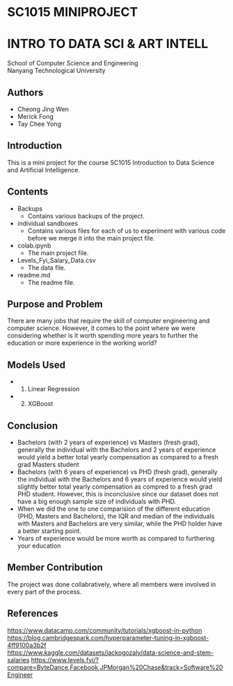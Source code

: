 # SC1015 MINIPROJECT
# INTRO TO DATA SCI & ART INTELL
School of Computer Science and Engineering  
Nanyang Technological University

## Authors
* Cheong Jing Wen
* Merick Fong
* Tay Chee Yong
## Introduction
This is a mini project for the course SC1015 Introduction to Data Science and Artificial Intelligence.
## Contents
* Backups
    * Contains various backups of the project.
* individual sandboxes
    * Contains various files for each of us to experiment with various code before we merge it into the main project file.
* colab.ipynb
    * The main project file.
* Levels_Fyi_Salary_Data.csv
    * The data file.
* readme.md
    * The readme file.
## Purpose and Problem
There are many jobs that require the skill of computer engineering and computer science. However, it comes to the point where we were considering whether is it worth spending more years to further the education or more experience in the working world?
## Models Used
* 1. Linear Regression
* 2. XGBoost 
## Conclusion 
* Bachelors (with 2 years of experience) vs Masters (fresh grad), generally the individual with the Bachelors and 2 years of experience would yield a better total yearly compensation as compared to a fresh grad Masters student 
* Bachelors (with 6 years of experience) vs PHD (fresh grad), generally the individual with the Bachelors and 6 years of experience would yield slightly better total yearly compensation as compred to a fresh grad PHD student. However, this is inconclusive since our dataset does not have a big enough sample size of individuals with PHD. 
* When we did the one to one comparision of the different education (PHD, Masters and Bachelors), the IQR and median of the individuals with Masters and Bachelors are very similar, while the PHD holder have a better starting point. 
* Years of experience would be more worth as compared to furthering your education 

## Member Contribution
The project was done collabratively, where all members were involved in every part of the process.

## References
https://www.datacamp.com/community/tutorials/xgboost-in-python  
https://blog.cambridgespark.com/hyperparameter-tuning-in-xgboost-4ff9100a3b2f  
https://www.kaggle.com/datasets/jackogozaly/data-science-and-stem-salaries
https://www.levels.fyi/?compare=ByteDance,Facebook,JPMorgan%20Chase&track=Software%20Engineer

